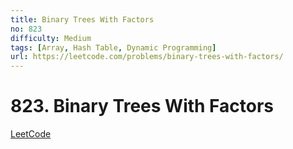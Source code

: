```yaml
---
title: Binary Trees With Factors
no: 823
difficulty: Medium
tags: [Array, Hash Table, Dynamic Programming]
url: https://leetcode.com/problems/binary-trees-with-factors/
---
```


# 823. Binary Trees With Factors

[LeetCode](https://leetcode.com/problems/binary-trees-with-factors/)


